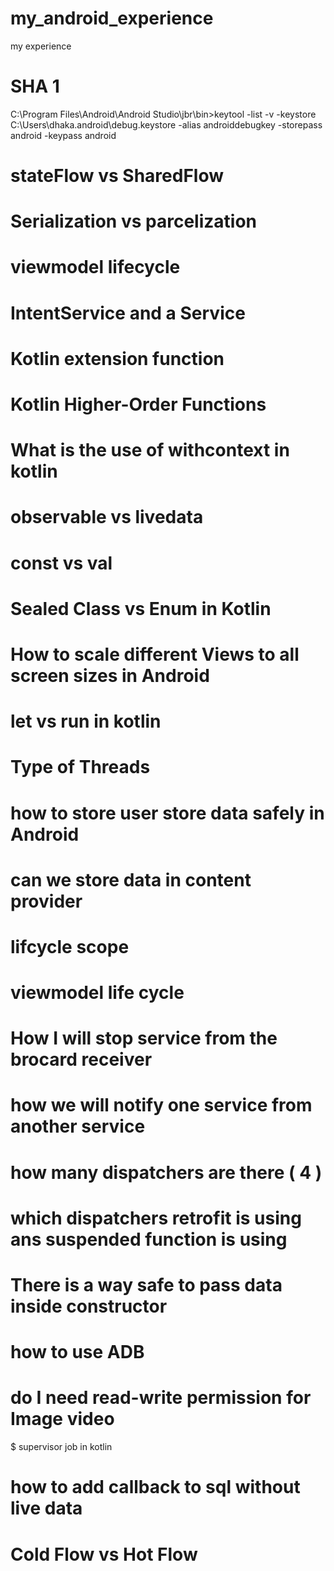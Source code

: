 # my_android_experience
my experience

# SHA 1 
C:\Program Files\Android\Android Studio\jbr\bin>keytool -list -v -keystore C:\Users\dhaka\.android\debug.keystore -alias androiddebugkey -storepass android -keypass android

# stateFlow vs SharedFlow

# Serialization vs parcelization

# viewmodel lifecycle

# IntentService and a Service

# Kotlin extension function

# Kotlin Higher-Order Functions

# What is the use of withcontext in kotlin

# observable vs livedata

# const vs val

# Sealed Class vs Enum in Kotlin

# How to scale different Views to all screen sizes in Android 

# let vs run in kotlin

#  Type of Threads

# how to store user store data safely in Android

# can we store data in content provider

# lifcycle scope

# viewmodel life cycle

# How I will stop service from the brocard receiver 
 
# how we will notify one service from another service

# how many dispatchers are there ( 4 )

# which dispatchers retrofit is using ans suspended function is using

# There is a way safe  to pass data inside constructor 

# how to use ADB

# do I need read-write permission for Image video

$ supervisor job in kotlin

# how to add callback to sql without live data

# Cold Flow vs Hot Flow
